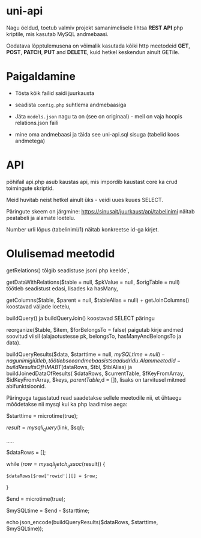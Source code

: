 ﻿# uni-api

Nagu öeldud, toetub valmiv projekt samanimelisele lihtsa **REST API** php kriptile, mis kasutab MySQL andmebaasi.

Oodatava lõpptulemusena on võimalik kasutada kõiki http meetodeid  **GET**, **POST**, **PATCH**, **PUT** and **DELETE**, kuid hetkel keskendun ainult GETile.

# Paigaldamine

- Tõsta kõik failid saidi juurkausta

- seadista `config.php` suhtlema andmebaasiga

- Jäta `models.json` nagu ta on (see on originaal) - meil on vaja hoopis relations.json faili

- mine oma andmebaasi ja täida see uni-api.sql sisuga (tabelid koos andmetega)

# API

põhifail api.php asub kaustas api, mis impordib kaustast core ka crud toimingute skriptid.

Meid huvitab neist hetkel ainult üks - veidi uues kuues SELECT.

Päringute skeem on järgmine: <https://sinusait/juurkaust/api/tabelinimi> näitab peatabeli ja alamate loetelu.

Number urli lõpus (tabelinimi/1) näitab konkreetse id-ga kirjet.

# Olulisemad meetodid

getRelations() tõlgib seadistuse jsoni php keelde`, 

getDataWithRelations($table = null, $pkValue = null, $origTable = null) 
töötleb seadistust edasi, lisades ka hasMany, 

getColumns($table, $parent = null, $tableAlias = null) + getJoinColumns() koostavad väljade loetelu,

buildQuery() ja buildQueryJoin() koostavad SELECT päringu

reorganize($table, $item, $forBelongsTo = false) paigutab kirje andmed soovitud viisil (alajaotustesse pk, belongsTo, hasManyAndBelongsTo ja data). 

buildQueryResults($data, $starttime = null, $mySQLtime = null) - nagu nimigi ütleb, töötleb see andmebaasist saadud ridu. Alammeetodid - buildResultsOfHMABT($dataRows, $tbl, $tblAlias) ja buildJoinedDataOfResults(
 $dataRows, $currentTable, $fKeyFromArray, $idKeyFromArray, $keys, $parentTable,$d = []), lisaks on tarvitusel mitmed abifunktsioonid. 
 
Päringuga tagastatud read saadetakse sellele meetodile nii, et ühtaegu mõõdetakse nii mysql kui ka php laadimise aega:

$starttime = microtime(true);

$result = mysqli_query($link, $sql);

.....

$dataRows = [];

while ($row = mysqli_fetch_assoc($result)) {

	$dataRows[$row['rowid']][] = $row;

}

$end = microtime(true);

$mySQLtime = $end - $starttime;

echo json_encode(buildQueryResults($dataRows, $starttime, $mySQLtime));
 